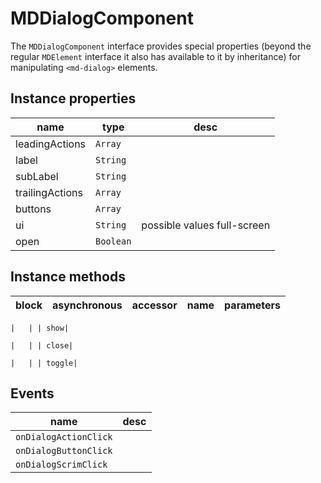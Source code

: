 # MDDialogComponent
The `MDDialogComponent` interface provides special properties (beyond the regular `MDElement` interface it also has available to it by inheritance) for manipulating `<md-dialog>` elements.

## Instance properties

name|type|desc
---|---|---
leadingActions|`Array`|
label|`String`|
subLabel|`String`|
trailingActions|`Array`|
buttons|`Array`|
ui|`String`|possible values full-screen
open|`Boolean`|

## Instance methods

block| asynchronous | accessor| name| parameters
---| --- | ---| ---| ---

    |   | | show| 

    |   | | close| 

    |   | | toggle| 

## Events

name|desc
---|---
`onDialogActionClick`|
`onDialogButtonClick`|
`onDialogScrimClick`|
